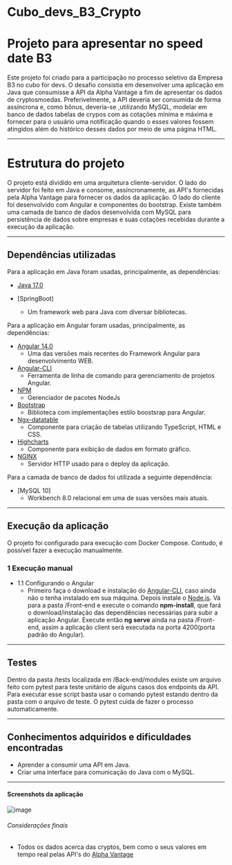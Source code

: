 # Cubo_devs_B3_Crypto

# Projeto para apresentar no speed date B3
Este projeto foi criado para a participação no processo seletivo da Empresa B3 no cubo for devs. O desafio consistia em desenvolver uma aplicação em Java que consumisse a API da Alpha Vantage a fim de apresentar os dados de cryptosmoedas. Preferivelmente, a API deveria ser consumida de forma assíncrona e, como bônus, deveria-se ,utilizando MySQL, modelar em banco de dados tabelas de crypos com as cotações mínima e máxima e fornecer para o usuário uma notificação quando o esses valores fossem atingidos além do histórico desses dados por meio de uma página HTML.

---

# Estrutura do projeto

O projeto está dividido em uma arquitetura cliente-servidor. O lado do servidor foi feito em Java e consome, assíncronamente, as API's fornecidas pela Alpha Vantage para fornecer os dados da aplicação. O lado do cliente foi desenvolvido com Angular  e componentes do bootstrap. Existe também uma camada de banco de dados desenvolvida com MySQL para persistência de dados sobre empresas e suas cotações recebidas durante a execução da aplicação.

---

## Dependências utilizadas

Para a aplicação em Java foram usadas, principalmente, as dependências:

+ [Java 17.0](https://www.python.org/)
  
+ [SpringBoot)
  - Um framework web para Java com diversar bibliotecas.

Para a aplicação em Angular foram usadas, principalmente, as dependências:
+ [Angular 14.0](https://angular.io/)
  - Uma das versões mais recentes do Framework Angular para desenvolvimento WEB.
+ [Angular-CLI](https://cli.angular.io/)
  - Ferramenta de linha de comando para gerenciamento de projetos Angular.
+ [NPM](https://www.npmjs.com/)
  - Gerenciador de pacotes NodeJs
+ [Bootstrap](https://getbootstrap.com/)
  - Biblioteca com implementações estilo boostsrap para Angular.
+ [Ngx-datatable](https://github.com/swimlane/ngx-datatable)
  - Componente para criação de tabelas utilizando TypeScript, HTML e CSS.
+ [Highcharts](https://www.highcharts.com/blog/post/highcharts-and-angular-7/)
  - Componente para exibição de dados em formato gráfico.
+ [NGINX](https://www.nginx.com/)
  - Servidor HTTP usado para o deploy da aplicação.

Para a camada de banco de dados foi utilizada a seguinte dependência:
+ [MySQL 10]
  - Workbench 8.0 relacional em uma de suas versões mais atuais.
---

## Execução da aplicação

O projeto foi configurado para execução com Docker Compose. Contudo, é possível fazer a execução manualmente.

### 1 Execução manual

+ 1.1 Configurando o Angular
  - Primeiro faça o download e instalação do [Angular-CLI](https://cli.angular.io/), caso ainda não o tenha instalado em sua máquina. Depois instale o [Node.js](https://nodejs.org/en/). Vá para a pasta /Front-end e execute o comando **npm-install**, que fará o download/instalação das dependências necessárias para subir a aplicação Angular. Execute então **ng serve** ainda na pasta /Front-end, assim a aplicação client será executada na porta 4200(porta padrão do Angular).
  
---

## Testes

Dentro da pasta /tests localizada em /Back-end/modules existe um arquivo feito com pytest para teste unitário de alguns casos dos endpoints da API. Para executar esse script basta usar o comando pytest estando dentro da pasta com o arquivo de teste. O pytest cuida de fazer o processo automaticamente.

---

## Conhecimentos adquiridos e dificuldades encontradas

* Aprender a consumir uma API  em Java.
* Criar uma interface para comunicação do Java com o MySQL.

---

#### Screenshots da aplicação

![image](https://user-images.githubusercontent.com/94652044/202243694-b15f524e-4a28-4be7-b52f-e09f48ccdc39.png)
  
  
###### Considerações finais

+ Todos os dados acerca das cryptos, bem como o seus valores em tempo real pelas API's do [Alpha Vantage](https://www.alphavantage.co/)

